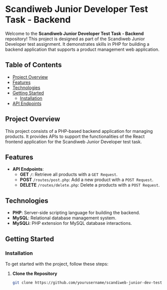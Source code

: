 # Scandiweb Junior Developer Test Task - Backend

Welcome to the **Scandiweb Junior Developer Test Task - Backend** repository! This project is designed as part of the Scandiweb Junior Developer test assignment. It demonstrates skills in PHP for building a backend application that supports a product management web application.

## Table of Contents

- [Project Overview](#project-overview)
- [Features](#features)
- [Technologies](#technologies)
- [Getting Started](#getting-started)
  - [Installation](#installation)
- [API Endpoints](#api-endpoints)

## Project Overview

This project consists of a PHP-based backend application for managing products. It provides APIs to support the functionalities of the React frontend application for the Scandiweb Junior Developer test task.

## Features

- **API Endpoints**:
  - **GET** `/`: Retrieve all products with a `GET Request`.
  - **POST** `/routes/post.php`: Add a new product with a `POST Request`.
  - **DELETE** `/routes/delete.php`: Delete a products with a `POST Request`.

## Technologies

- **PHP**: Server-side scripting language for building the backend.
- **MySQL**: Relational database management system.
- **MySQLi**: PHP extension for MySQL database interactions.

## Getting Started

### Installation

To get started with the project, follow these steps:

1. **Clone the Repository**

   ```bash
   git clone https://github.com/yourusername/scandiweb-junior-dev-test-backend.git
